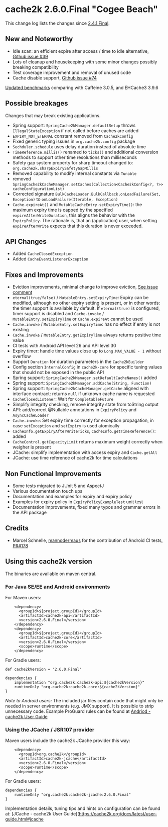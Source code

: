 # cache2k 2.6.0.Final "Cogee Beach"

This change log lists the changes since [2.4.1.Final](/2/4.1.Final.html).

## New and Noteworthy

- Idle scan: an efficient expire after access / time to idle alternative, [Github issue #39](https://github.com/cache2k/cache2k/issues/39)
- Lots of cleanup and housekeeping with some minor changes possibly breaking compatibility
- Test coverage improvement and removal of unused code
- Cache disable support, [Github issue #74](https://github.com/cache2k/cache2k/issues/74)

[Updated benchmarks](https://cache2k.org/benchmarks.html) comparing with Caffeine 3.0.5, and EHCache3 3.9.6

## Possible breakages

Changes that may break existing applications. 

- Spring support: `SpringCache2kManager.defaultSetup` throws `IllegalStateException`
  if not called before caches are added
- `EXPIRY_NOT_ETERNAL` constant removed from `Cache2kConfig`
- Fixed generic typing issues in `org.cache2k.config` package
- `Sechduler.schedule` uses delay duration instead of absolute time
- `TimeReference.millis()` renamed to `ticks()` and additional conversion methods to support other time resolutions than milliseconds
- Safety gap system property for sharp timeout changed to: `org.cache2k.sharpExpirySafetyGapMillis`
- Removed capability to modify internal constants via `Tunable`
- removed `SpringCache2kCacheManager.setCaches(Collection<Cache2kConfig<?, ?>> cacheConfigurationList)`
- Corrected signature `BulkCacheLoader.BulkCallback.onLoadFailure(Set, Exception)` to `onLoadFailure(Iterable, Exception)`
- `Cache.expireAt()` and `MutableCacheEntry.setExpiryTime()`: the maximum expiry time is capped by the specified `expireAfterWriteDuration`, this aligns the behavior with the `ExpiryPolicy`. The rationale is, that an (application) user, when setting `expireAfterWrite` expects that this duration is never exceeded.

## API Changes

- Added `CacheClosedException`
- Added `CacheEventListenerException`

## Fixes and Improvements

- Eviction improvements, minimal change to improve eviction, [See issue comment](https://github.com/cache2k/cache2k/issues/101#issuecomment-962430456)
- `eternal(true/false)` / `MutableEntry.setExpiryTime`: Expiry can be modified, although no other expiry setting is present, or in other words: the timer support is available by default. If `eternal(true)` is configured, timer support is disabled and `Cache.invoke` / `MutableEntry.setExpiryTime` or `Cache.expireAt` cannot be used
- `Cache.invoke` / `MutableEntry.setExpiryTime`: has no effect if entry is not existing
- `Cache.invoke` / `MutableEntry.getExpiryTime` always returns positive time value
- CI tests with Android API level 26 and API level 30
- Expiry timer: handle time values close up to `Long.MAX_VALUE - 1` without overflow
- Support `Duration` for duration parameters in the `Cache2kBuilder`
- Config section `InternalConfig` in `cache2k-core` for specific tuning values that should not be exposed in the public API
- Spring support: `SpringCache2kManager.setDefaultCacheNames()` added
- Spring support: `SpringCache2kManager.addCache(String, Function)`
- Spring support: `SpringCache2kCacheManager.getCache` aligned with interface contract: returns `null` if unknown cache name is requested
- `CacheClosedListener`: Wait for `CompletableFuture`
- Simplify integrity checking, remove integrity state from toString output
- API: add/correct @Nullable annotations in `ExpiryPolicy` and `AsyncCacheLoader`
- `Cache.invoke`: Set expiry time correctly for exception propagation, in case
  `setException` and `setExpiry` is used atomically
- `CacheInfo.getExpiryAfterWriteTicks`, `CacheInfo.getTimeReference()`: added
- `CacheControl.getCapacityLimit` returns maximum weight correctly when weigher is present
- JCache: simplify implementation with access expiry and `Cache.getAll`
- JCache: use time reference of cache2k for time calculations

## Non Functional Improvements

- Some tests migrated to JUnit 5 and AspectJ
- Various documentation touch ups
- Documentation and examples for expiry and expiry policy
- Examples for expiry policy in `ExpiryPolicyExampleTest` unit test
- Documentation improvements, fixed many typos and grammar errors in the API package

## Credits

- Marcel Schnelle, [mannodermaus](https://github.com/mannodermaus) for the contribution of
  Android CI tests, [PR#178](https://github.com/cache2k/cache2k/pull/178)

## Using this cache2k version

The binaries are available on maven central.

### For Java SE/EE and Android environments

For Maven users:

````
    <dependency>
      <groupId>${project.groupId}</groupId>
      <artifactId>cache2k-api</artifactId>
      <version>2.6.0.Final</version>
    </dependency>
    <dependency>
      <groupId>${project.groupId}</groupId>
      <artifactId>cache2k-core</artifactId>
      <version>2.6.0.Final</version>
      <scope>runtime</scope>
    </dependency>
````

For Gradle users:

````
def cache2kVersion = '2.6.0.Final'

dependencies {
    implementation "org.cache2k:cache2k-api:${cache2kVersion}"
    runtimeOnly "org.cache2k:cache2k-core:${cache2kVersion}"
}
````

_Note to Android users:_ The included jar files contain code that might only be needed in server environments (e.g. JMX support).
It is possible to strip unnecessary code. Example ProGuard rules can be found at [Andriod - cache2k User Guide](https://cache2k.org/docs/latest/user-guide.html#android)

### Using the JCache / JSR107 provider

Maven users include the cache2k JCache provider this way:

````
    <dependency>
      <groupId>org.cache2k</groupId>
      <artifactId>cache2k-jcache</artifactId>
      <version>2.6.0.Final</version>
      <scope>runtime</scope>
    </dependency>
````

For Gradle users:

````
dependencies {
    runtimeOnly "org.cache2k:cache2k-jcache:2.6.0.Final"
}
````

Implementation details, tuning tips and hints on configuration can be found at: [JCache - cache2k User Guide](https://cache2k.org/docs/latest/user-guide.html#jcache
